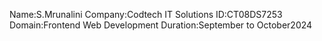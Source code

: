 Name:S.Mrunalini
Company:Codtech IT Solutions
ID:CT08DS7253
Domain:Frontend Web Development
Duration:September to October2024
